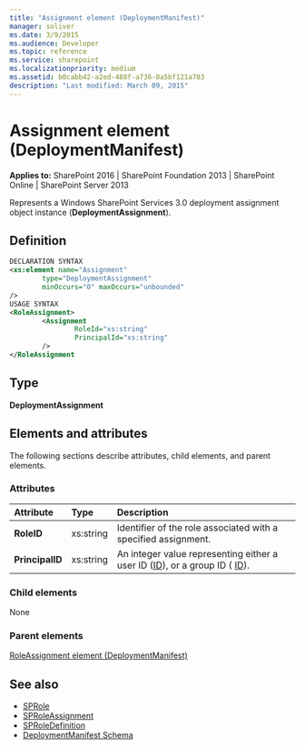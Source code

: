 ```yaml
---
title: "Assignment element (DeploymentManifest)"
manager: soliver
ms.date: 3/9/2015
ms.audience: Developer
ms.topic: reference
ms.service: sharepoint
ms.localizationpriority: medium
ms.assetid: b0cabb42-a2ed-488f-a736-0a5bf121a703
description: "Last modified: March 09, 2015"
---
```


# Assignment element (DeploymentManifest)

**Applies to:** SharePoint 2016 | SharePoint Foundation 2013 | SharePoint Online | SharePoint Server 2013 
  
Represents a Windows SharePoint Services 3.0 deployment assignment object instance (**DeploymentAssignment**).

## Definition

```XML
DECLARATION SYNTAX
<xs:element name="Assignment" 
        type="DeploymentAssignment" 
        minOccurs="0" maxOccurs="unbounded" 
/>
USAGE SYNTAX
<RoleAssignment>
        <Assignment
                RoleId="xs:string"
                PrincipalId="xs:string"
        />
</RoleAssignment

```

## Type

**DeploymentAssignment**
  
## Elements and attributes

The following sections describe attributes, child elements, and parent elements.

### Attributes

|**Attribute**|**Type**|**Description**|
|:-----|:-----|:-----|
|**RoleID** <br/> |xs:string  <br/> |Identifier of the role associated with a specified assignment.  <br/> |
|**PrincipalID** <br/> |xs:string  <br/> |An integer value representing either a user ID ([ID](https://msdn.microsoft.com/library/Microsoft.SharePoint.SPUser.ID.aspx)), or a group ID ( [ID](https://msdn.microsoft.com/library/Microsoft.SharePoint.SPGroup.ID.aspx)).  <br/> |
   
### Child elements

None
   
### Parent elements

[RoleAssignment element (DeploymentManifest)](roleassignment-element-deploymentmanifest.md)
   
## See also

- [SPRole](https://msdn.microsoft.com/library/Microsoft.SharePoint.SPRole.aspx) 
- [SPRoleAssignment](https://msdn.microsoft.com/library/Microsoft.SharePoint.SPRoleAssignment.aspx)
- [SPRoleDefinition](https://msdn.microsoft.com/library/Microsoft.SharePoint.SPRoleDefinition.aspx)
- [DeploymentManifest Schema](deploymentmanifest-schema.md)

